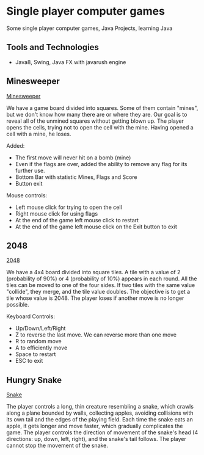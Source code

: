 # Single player computer games

Some single player computer games, Java Projects, learning Java

## Tools and Technologies

- Java8, Swing, Java FX with javarush engine

## Minesweeper

[Minesweeper](src/main/java/minesweeper)

We have a game board divided into squares. Some of them contain "mines", but we don't know how many there are or where they are. Our goal is to reveal all of the unmined squares without getting blown up. The player opens the cells, trying not to open the cell with the mine. Having opened a cell with a mine, he loses.

Added:
- The first move will never hit on a bomb (mine)
- Even if the flags are over, added the ability to remove any flag for its further use.
- Bottom Bar with statistic Mines, Flags and Score
- Button exit

Mouse controls:
- Left mouse click for trying to open the cell
- Right mouse click for using flags
- At the end of the game left mouse click to restart
- At the end of the game left mouse click on the Exit button to exit


## 2048

[2048](src/main/java/project2048)

We have a 4x4 board divided into square tiles. A tile with a value of 2 (probability of 90%) or 4 (probability of 10%) appears in each round. All the tiles can be moved to one of the four sides. If two tiles with the same value "collide", they merge, and the tile value doubles. The objective is to get a tile whose value is 2048. The player loses if another move is no longer possible.

Keyboard Controls:
- Up/Down/Left/Right 
- Z to reverse the last move. We can reverse more than one move
- R to random move
- A to efficiently move
- Space to restart
- ESC to exit


## Hungry Snake

[Snake](src/main/java/snake)

The player controls a long, thin creature resembling a snake, which crawls along a plane bounded by walls, collecting apples, avoiding collisions with its own tail and the edges of the playing field. Each time the snake eats an apple, it gets longer and move faster, which gradually complicates the game. The player controls the direction of movement of the snake's head (4 directions: up, down, left, right), and the snake's tail follows. The player cannot stop the movement of the snake.
